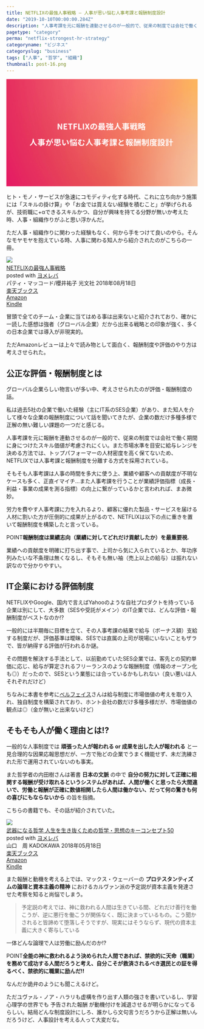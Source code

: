 ```yaml
---
title: NETFLIXの最強人事戦略 – 人事が思い悩む人事考課と報酬制度設計
date: "2019-10-10T00:00:00.284Z"
description: "人事考課を元に報酬を連動させるのが一般的で、従来の制度では会社で働く期間に身につけたスキル価値が考慮されにくい。また市場水準を目安に給与レンジを決める方法では、トップパフォーマーの人材密度を高く保てないため、NETFLIXでは人事考課と報酬制度を分離する方式を採用されている。"
pagetype: "category"
perma: "netflix-strongest-hr-strategy"
categoryname: "ビジネス"
categoryslug: "business"
tags: ["人事", "哲学", "組織"]
thumbnail: post-16.png
---
```


![](./post-16.png)

ヒト・モノ・サービスが急速にコモディティ化する時代、これに立ち向かう施策には「スキルの掛け算」や「お金では買えない経験を積むこと」が挙げられるが、技術職に+αできるスキルかつ、自分が興味を持てる分野が無いか考えた時、人事・組織作りがふと思い浮かんだ。

ただ人事・組織作りに関わった経験もなく、何から手をつけて良いのやら。そんなモヤモヤを抱えている時、人事に関わる知人から紹介されたのがこちらの一冊。

<div class="cstmreba"><div class="booklink-box"><div class="booklink-image"><a href="https://hb.afl.rakuten.co.jp/hgc/146fe51c.1fd043a3.146fe51d.605dc196/yomereba_main_201910082354338191?pc=http%3A%2F%2Fbooks.rakuten.co.jp%2Frb%2F15580539%2F%3Fscid%3Daf_ich_link_urltxt%26m%3Dhttp%3A%2F%2Fm.rakuten.co.jp%2Fev%2Fbook%2F" target="_blank" rel="noopener noreferrer"><img src="https://thumbnail.image.rakuten.co.jp/@0_mall/book/cabinet/2210/9784334962210.jpg?_ex=160x160" style="border: none;" /></a></div><div class="booklink-info"><div class="booklink-name"><a href="https://hb.afl.rakuten.co.jp/hgc/146fe51c.1fd043a3.146fe51d.605dc196/yomereba_main_201910082354338191?pc=http%3A%2F%2Fbooks.rakuten.co.jp%2Frb%2F15580539%2F%3Fscid%3Daf_ich_link_urltxt%26m%3Dhttp%3A%2F%2Fm.rakuten.co.jp%2Fev%2Fbook%2F" target="_blank" rel="noopener noreferrer">NETFLIXの最強人事戦略</a><div class="booklink-powered-date">posted with <a href="https://yomereba.com" rel="nofollow noopener noreferrer" target="_blank">ヨメレバ</a></div></div><div class="booklink-detail">パティ・マッコード/櫻井祐子 光文社 2018年08月18日    </div><div class="booklink-link2"><div class="shoplinkrakuten"><a href="https://hb.afl.rakuten.co.jp/hgc/146fe51c.1fd043a3.146fe51d.605dc196/yomereba_main_201910082354338191?pc=http%3A%2F%2Fbooks.rakuten.co.jp%2Frb%2F15580539%2F%3Fscid%3Daf_ich_link_urltxt%26m%3Dhttp%3A%2F%2Fm.rakuten.co.jp%2Fev%2Fbook%2F" target="_blank" rel="noopener noreferrer">楽天ブックス</a></div><div class="shoplinkamazon"><a href="https://www.amazon.co.jp/exec/obidos/asin/4334962211/kanon123-22/" target="_blank" rel="noopener noreferrer">Amazon</a></div><div class="shoplinkkindle"><a href="https://www.amazon.co.jp/gp/search?keywords=NETFLIX%E3%81%AE%E6%9C%80%E5%BC%B7%E4%BA%BA%E4%BA%8B%E6%88%A6%E7%95%A5&__mk_ja_JP=%83J%83%5E%83J%83i&url=node%3D2275256051&tag=kanon123-22" target="_blank" rel="noopener noreferrer">Kindle</a></div>                              	  	  	  	  	</div></div><div class="booklink-footer"></div></div></div>

冒頭で全てのチーム・企業に当てはめる事は出来ないと紹介されており、確かに一読した感想は強者（グローバル企業）だから出来る戦略との印象が強く、多くの日本企業では導入が非現実的。

ただAmazonレビューは上々で読み物として面白く、報酬制度や評価のやり方は考えさせられた。

## 公正な評価・報酬制度とは

グローバル企業らしい物言いが多い中、考えさせられたのが評価・報酬制度の話。

私は過去5社の企業で働いた経験（主にIT系のSES企業）があり、また知人を介して様々な企業の報酬制度について話を聞いてきたが、企業の数だけ多種多様で正解の無い難しい課題の一つだと感じる。

人事考課を元に報酬を連動させるのが一般的で、従来の制度では会社で働く期間に身につけたスキル価値が考慮されにくい。また市場水準を目安に給与レンジを決める方法では、トップパフォーマーの人材密度を高く保てないため、NETFLIXでは人事考課と報酬制度を分離する方式を採用されている。

そもそも人事考課は人事の時間を多大に使う上、業績や顧客への貢献度が不明なケースも多く、正直イマイチ…また人事考課を行うことが業績評価指標（成長・利益・事業の成果を測る指標）の向上に繋がっているかと言われれば、まあ微妙。

労力を費やす人事考課に力を入れるより、顧客に優れた製品・サービスを届ける人材に割いた方が圧倒的に成果が上がるので、NETFLIXは以下の点に重きを置いて報酬制度を構築したと言っている。

<span class="mark">POINT</span>**報酬制度は業績志向（業績に対してどれだけ貢献したか）を最重要視.**

業績への貢献度を明確に打ち出す事で、上司から気に入られているとか、年功序列みたいな不条理は無くなるし、そもそも無い袖（売上以上の給与）は振れない訳なので分かりやすい。

## IT企業における評価制度

NETFLIXやGoogle、国内で言えばYahooのような自社プロダクトを持っている企業は別にして、大多数（SESや受託がメイン）のIT企業では、どんな評価・報酬制度がベストなのか!?

一般的には半期毎に目標を立て、その人事考課の結果で給与（ボーナス額）支給する制度だが、評価基準は曖昧、SESでは直属の上司が現場にいないこともザラで、皆が納得する評価が行われるか謎。

その問題を解決する手法として、以前勤めていたSES企業では、客先との契約単価に応じ、給与が算定されるフリーランスのような報酬制度（情報のオープン化も◎）だったので、SESという業態には合っているかもしれない（良い悪いは人それぞれだけど）

ちなみに本書を参考に[ベルフェイス](https://note.mu/kazuaki_nakajima/n/n06fc84f587ad)さんは給与制度に市場価値の考えを取り入れ、独自制度を構築されており、ホント会社の数だけ多種多様だが、市場価値の観点は◎（金が無いと出来ないけど）

## そもそも人が働く理由とは!?

一般的な人事制度では **頑張った人が報われる or 成果を出した人が報われる** と一見合理的な因果応報思想だが、一方で殆どの企業でうまく機能せず、未だ洗練された形で運用されていないのも事実。

また哲学者の内田樹さんは著書 **日本の文脈** の中で **自分の努力に対して正確に相関する報酬が受け取れるというシステムがあれば、人間が働くと思ったら大間違いで、労働と報酬が正確に数値相関したら人間は働かない、だって何の驚きも何の喜びにもならないから** の旨を指摘。

こちらの書籍でも、その話が紹介されていた。

<div class="cstmreba"><div class="booklink-box"><div class="booklink-image"><a href="https://hb.afl.rakuten.co.jp/hgc/146fe51c.1fd043a3.146fe51d.605dc196/yomereba_main_201910141709332539?pc=http%3A%2F%2Fbooks.rakuten.co.jp%2Frb%2F15433938%2F%3Fscid%3Daf_ich_link_urltxt%26m%3Dhttp%3A%2F%2Fm.rakuten.co.jp%2Fev%2Fbook%2F" target="_blank" rel="noopener noreferrer"><img src="https://thumbnail.image.rakuten.co.jp/@0_mall/book/cabinet/3919/9784046023919.jpg?_ex=160x160" style="border: none;" /></a></div><div class="booklink-info"><div class="booklink-name"><a href="https://hb.afl.rakuten.co.jp/hgc/146fe51c.1fd043a3.146fe51d.605dc196/yomereba_main_201910141709332539?pc=http%3A%2F%2Fbooks.rakuten.co.jp%2Frb%2F15433938%2F%3Fscid%3Daf_ich_link_urltxt%26m%3Dhttp%3A%2F%2Fm.rakuten.co.jp%2Fev%2Fbook%2F" target="_blank" rel="noopener noreferrer">武器になる哲学 人生を生き抜くための哲学・思想のキーコンセプト50</a><div class="booklink-powered-date">posted with <a href="https://yomereba.com" rel="nofollow noopener noreferrer" target="_blank">ヨメレバ</a></div></div><div class="booklink-detail">山口　周 KADOKAWA 2018年05月18日    </div><div class="booklink-link2"><div class="shoplinkrakuten"><a href="https://hb.afl.rakuten.co.jp/hgc/146fe51c.1fd043a3.146fe51d.605dc196/yomereba_main_201910141709332539?pc=http%3A%2F%2Fbooks.rakuten.co.jp%2Frb%2F15433938%2F%3Fscid%3Daf_ich_link_urltxt%26m%3Dhttp%3A%2F%2Fm.rakuten.co.jp%2Fev%2Fbook%2F" target="_blank" rel="noopener noreferrer">楽天ブックス</a></div><div class="shoplinkamazon"><a href="https://www.amazon.co.jp/exec/obidos/asin/4046023910/kanon123-22/" target="_blank" rel="noopener noreferrer">Amazon</a></div><div class="shoplinkkindle"><a href="https://www.amazon.co.jp/gp/search?keywords=%E6%AD%A6%E5%99%A8%E3%81%AB%E3%81%AA%E3%82%8B%E5%93%B2%E5%AD%A6%20%E4%BA%BA%E7%94%9F%E3%82%92%E7%94%9F%E3%81%8D%E6%8A%9C%E3%81%8F%E3%81%9F%E3%82%81%E3%81%AE%E5%93%B2%E5%AD%A6%E3%83%BB%E6%80%9D%E6%83%B3%E3%81%AE%E3%82%AD%E3%83%BC%E3%82%B3%E3%83%B3%E3%82%BB%E3%83%97%E3%83%8850&__mk_ja_JP=%83J%83%5E%83J%83i&url=node%3D2275256051&tag=kanon123-22" target="_blank" rel="noopener noreferrer">Kindle</a></div>                              	  	  	  	  	</div></div><div class="booklink-footer"></div></div></div>

また報酬と動機を考える上では、マックス・ウェーバーの **プロテスタンティズムの論理と資本主義の精神** におけるカルヴァン派の予定説が資本主義を発達させた考察を知ると尚悩でしまう。

> 予定説の考えでは、神に救われる人間は生きている間、どれだけ善行を働こうが、逆に悪行を働こうが関係なく、既に決まっているもの。こう聞かされると皆諦めて堕落しそうですが、現実にはそうならず、現代の資本主義に大きく寄与している

一体どんな論理で人は労働に励んだのか!?

<span class="mark">POINT</span>**全能の神に救われるよう決められた人間であれば、禁欲的に天命（職業）を務めて成功する人間だろうと考え、自分こそが救済されるべき選民との証を得るべく、禁欲的に職業に励んだ!!**

なんだか詭弁のようにも聞こえるけど。

ただユヴァル・ノア・ハラリも虚構を作り出す人類の強さを書いているし、学習心理学の世界でも 予告された報酬 が動機付けを減退させるが明らかになってるらしい。結局どんな制度設計にしろ、誰かしら文句言うだろうから正解は無いんだろうけど、人事設計を考える人って大変だな。